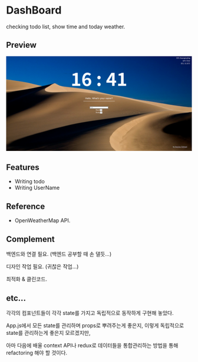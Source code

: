 # DashBoard

checking todo list, show time and today weather.

## Preview

![](preview.png)

## Features

-   Writing todo
-   Writing UserName

## Reference

-   OpenWeatherMap API.

## Complement

백엔드와 연결 필요. (백엔드 공부할 때 손 댈듯...)

디자인 작업 필요. (귀찮은 작업...)

최적화 & 클린코드.

## etc...

각각의 컴포넌트들이 각각 state를 가지고 독립적으로 동작하게 구현해 놓았다.

App.js에서 모든 state를 관리하며 props로 뿌려주는게 좋은지, 이렇게 독립적으로 state를 관리하는게 좋은지 모르겠지만,

아마 다음에 배울 context API나 redux로 데이터들을 통합관리하는 방법을 통해 refactoring 해야 할 것이다.
